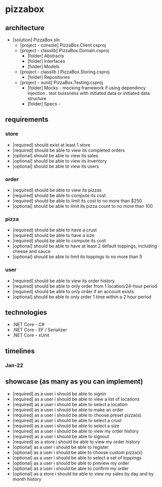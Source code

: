 <!-- pizzabox::requirements -->
# pizzabox
## architecture
+ [solution] PizzaBox.sln
  + [project - console] PizzaBox.Client.csproj
  + [project - classlib] PizzaBox.Domain.csproj
    + [folder] Abstracts
    + [folder] Interfaces
    + [folder] Models
  + [project - classlib ] PizzaBox.Storing.csproj
    + [folder] Repositories
  + [project - xunit] PizzaBox.Testing.csproj
    + [folder] Mocks - mocking framework if using dependincy injection . test buissness with initiated data or initiated data structure 
    + [folder] Specs - 
    
## requirements



### store
+ [required] should exist at least 1 store
+ [required] should be able to view its completed orders
+ [optional] should be able to view its sales
+ [optional] should be able to view its inventory
+ [optional] should be able to view its users
### order
+ [required] should be able to view its pizzas
+ [required] should be able to compute its cost
+ [required] should be able to limit its cost to no more than $250
+ [optional] should be able to limit its pizza count to no more than 100
### pizza
+ [required] should be able to have a crust
+ [required] should be able to have a size
+ [required] should be able to compute its cost
+ [optional] should be able to have at least 2 default toppings, including cheese and sauce
+ [optional] should be able to limit its toppings to no more than 5
### user
+ [required] should be able to view its order history
+ [required] should be able to only order from 1 location/24-hour period
+ [required] should be able to only order if an account exists
+ [optional] should be able to only order 1 time within a 2 hour period
## technologies
+ .NET Core - C#
+ .NET Core - EF / Serializer
+ .NET Core - xUnit
## timelines
### Jan-22
## showcase (as many as you can implement)
+ [required] as a user i should be able to signin
+ [required] as a user i should be able to view a list of locations
+ [required] as a user i should be able to select a location
+ [required] as a user i should be able to make an order
+ [required] as a user i should be able to choose preset pizza(s)
+ [required] as a user i should be able to select a crust
+ [required] as a user i should be able to select a size
+ [required] as a user i should be able to view my order history
+ [required] as a user i should be able to signout
+ [required] as a store i should be able to view my order history
+ [optional] as a user i should be able to register
+ [optional] as a user i should be able to choose custom pizza(s)
+ [optional] as a user i should be able to select a set of toppings
+ [optional] as a user i should be able to preview my order
+ [optional] as a user i should be able to confirm my order
+ [optional] as a store i should be able to view my sales by day and by month history
